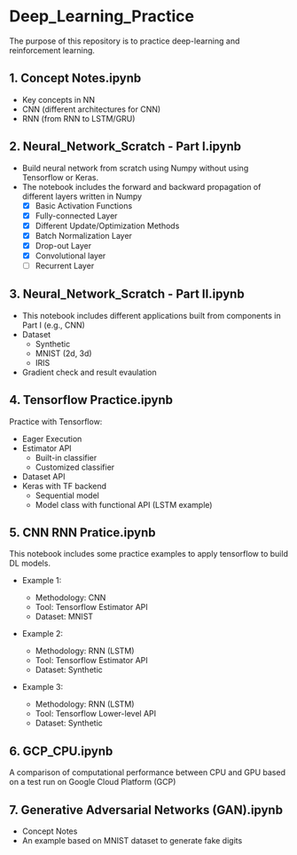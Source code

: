 # Deep_Learning_Practice
The purpose of this repository is to practice deep-learning and reinforcement learning. 

## 1. Concept Notes.ipynb
- Key concepts in NN
- CNN (different architectures for CNN)
- RNN (from RNN to LSTM/GRU)


## 2. Neural_Network_Scratch - Part I.ipynb
- Build neural network from scratch using Numpy without using Tensorflow or Keras. 
- The notebook includes the forward and backward propagation of different layers written in Numpy
  - [X] Basic Activation Functions
  - [X] Fully-connected Layer 
  - [X] Different Update/Optimization Methods
  - [X] Batch Normalization Layer
  - [X] Drop-out Layer
  - [X] Convolutional layer
  - [ ] Recurrent Layer

## 3. Neural_Network_Scratch - Part II.ipynb
- This notebook includes different applications built from components in Part I (e.g., CNN)
- Dataset
  - Synthetic
  - MNIST (2d, 3d)
  - IRIS
- Gradient check and result evaulation

## 4. Tensorflow Practice.ipynb
Practice with Tensorflow:
- Eager Execution
- Estimator API
    - Built-in classifier
    - Customized classifier
- Dataset API
- Keras with TF backend
    - Sequential model
    - Model class with functional API (LSTM example)

## 5. CNN RNN Pratice.ipynb
This notebook includes some practice examples to apply tensorflow to build DL models.
- Example 1:
  - Methodology: CNN 
  - Tool: Tensorflow Estimator API
  - Dataset: MNIST

- Example 2: 
  - Methodology: RNN (LSTM)
  - Tool: Tensorflow Estimator API
  - Dataset: Synthetic
  
- Example 3: 
  - Methodology: RNN (LSTM)
  - Tool: Tensorflow Lower-level API
  - Dataset: Synthetic

## 6. GCP_CPU.ipynb
A comparison of computational performance between CPU and GPU based on a test run on Google Cloud Platform (GCP)

## 7. Generative Adversarial Networks (GAN).ipynb
- Concept Notes
- An example based on MNIST dataset to generate fake digits

